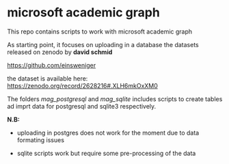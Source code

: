 # microsoft academic graph

This repo contains scripts to work with microsoft academic graph 

As starting point, it focuses on uploading in a database the datasets released on zenodo by **david schmid**

https://github.com/einsweniger

the dataset is available here: 
https://zenodo.org/record/2628216#.XLH6mkOxXM0

The folders *mag_postgresql* and *mag_sqlite* includes scripts to create tables ad imprt data for postgresql and sqlite3 respectively. 

**N.B:** 

- uploading in postgres does not work for the moment due to data formating issues

- sqlite scripts work but require some pre-processing of the data










